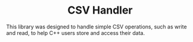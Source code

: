 # <center> CSV Handler </center>

This library was designed to handle simple CSV operations, such as write and read, to help C++ users store and access their data.
